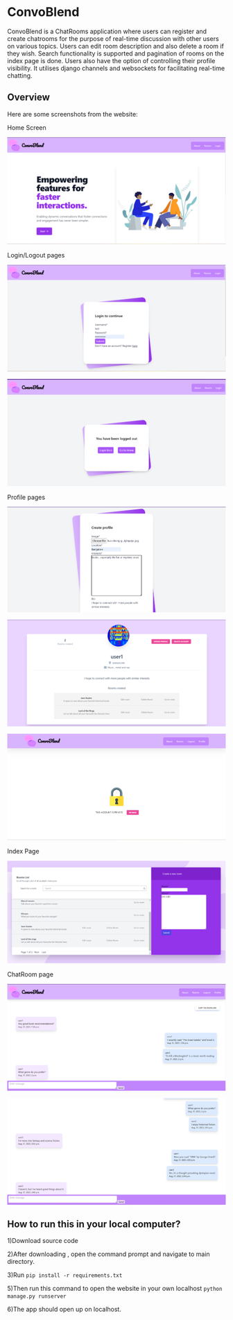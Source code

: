 # ConvoBlend

ConvoBlend is a ChatRooms application where users can register and create chatrooms for the purpose of real-time discussion with other users on various topics. Users can edit room description and also delete a room if they wish. Search functionality is supported and pagination of rooms on the index page is done. Users also have the option of controlling their profile visibility. 
It utilises django channels and websockets for facilitating real-time chatting.  
 
## Overview
 
Here are some screenshots from the website:


Home Screen



![1](https://github.com/s0ur-oranges/convoblend/blob/main/assets/home.png)




Login/Logout pages

![2](https://github.com/s0ur-oranges/convoblend/blob/main/assets/login.png)

![3](https://github.com/s0ur-oranges/convoblend/blob/main/assets/logout.png)





Profile pages

![createprofile](https://github.com/s0ur-oranges/convoblend/blob/main/assets/create_profile.png)


![profilepage](https://github.com/s0ur-oranges/convoblend/blob/main/assets/profile.png)


![Screenshot 2023-08-31 191842](https://github.com/s0ur-oranges/convoblend/blob/main/assets/private_profile.png)




Index Page

![Screenshot 2023-08-31 191423](https://github.com/s0ur-oranges/convoblend/blob/main/assets/index.png)



ChatRoom page


![Screenshot 2023-08-31 201818](https://github.com/s0ur-oranges/convoblend/blob/main/assets/room1.png)


![Screenshot 2023-08-31 201956](https://github.com/s0ur-oranges/convoblend/blob/main/assets/room2.png)







 



## How to run this in your local computer?



1)Download source code

2)After downloading , open the command prompt and navigate to main directory.

3)Run 
``` pip install -r requirements.txt ```

5)Then run this command to open the website in your own localhost
```python manage.py runserver```

6)The app should open up on localhost.



